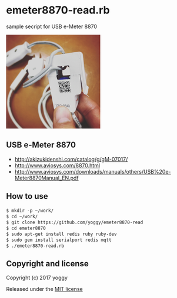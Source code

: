 emeter8870-read.rb
====
sample secript for USB e-Meter 8870

![e-Meter 8700](img01.png)


USB e-Meter 8870
----

  - http://akizukidenshi.com/catalog/g/gM-07017/
  - http://www.aviosys.com/8870.html
  - http://www.aviosys.com/downloads/manuals/others/USB%20e-Meter8870Manual_EN.pdf

How to use
----

    $ mkdir -p ~/work/  
    $ cd ~/work/
    $ git clone https://github.com/yoggy/emeter8870-read
    $ cd emeter8870
    $ sudo apt-get install redis ruby ruby-dev
    $ sudo gem install serialport redis mqtt
    $ ./emeter8870-read.rb

Copyright and license
----

Copyright (c) 2017 yoggy

Released under the [MIT license](LICENSE.txt)
